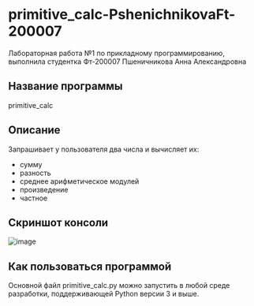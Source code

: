 # primitive_calc-PshenichnikovaFt-200007
Лабораторная работа №1 по прикладному программированию, выполнила студентка Фт-200007 Пшеничникова Анна Александровна
## Название программы
primitive_calc
## Описание
Запрашивает у пользователя два числа и вычисляет их:
- сумму
- разность
- среднее арифметическое модулей
- произведение
- частное
## Скриншот консоли
![image](https://user-images.githubusercontent.com/73584580/132329034-c9872e52-5c11-4939-8dc1-c1cccc8f0a53.png)
## Как пользоваться программой
Основной файл primitive_calc.py можно запустить в любой среде разработки, поддерживающей Python версии 3 и выше.
